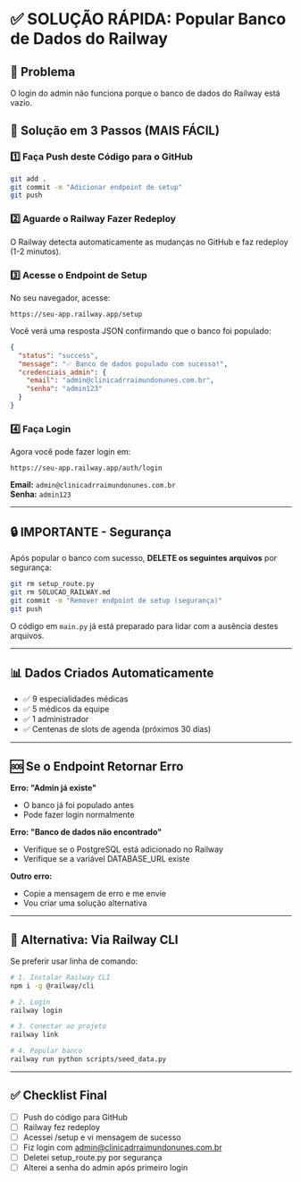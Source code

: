 # ✅ SOLUÇÃO RÁPIDA: Popular Banco de Dados do Railway

## 🎯 Problema
O login do admin não funciona porque o banco de dados do Railway está vazio.

## 🚀 Solução em 3 Passos (MAIS FÁCIL)

### 1️⃣ Faça Push deste Código para o GitHub
```bash
git add .
git commit -m "Adicionar endpoint de setup"
git push
```

### 2️⃣ Aguarde o Railway Fazer Redeploy
O Railway detecta automaticamente as mudanças no GitHub e faz redeploy (1-2 minutos).

### 3️⃣ Acesse o Endpoint de Setup
No seu navegador, acesse:
```
https://seu-app.railway.app/setup
```

Você verá uma resposta JSON confirmando que o banco foi populado:
```json
{
  "status": "success",
  "message": "✅ Banco de dados populado com sucesso!",
  "credenciais_admin": {
    "email": "admin@clinicadrraimundonunes.com.br",
    "senha": "admin123"
  }
}
```

### 4️⃣ Faça Login
Agora você pode fazer login em:
```
https://seu-app.railway.app/auth/login
```

**Email:** `admin@clinicadrraimundonunes.com.br`  
**Senha:** `admin123`

---

## 🔒 IMPORTANTE - Segurança

Após popular o banco com sucesso, **DELETE os seguintes arquivos** por segurança:

```bash
git rm setup_route.py
git rm SOLUCAO_RAILWAY.md
git commit -m "Remover endpoint de setup (segurança)"
git push
```

O código em `main.py` já está preparado para lidar com a ausência destes arquivos.

---

## 📊 Dados Criados Automaticamente

- ✅ 9 especialidades médicas
- ✅ 5 médicos da equipe
- ✅ 1 administrador
- ✅ Centenas de slots de agenda (próximos 30 dias)

---

## 🆘 Se o Endpoint Retornar Erro

**Erro: "Admin já existe"**
- O banco já foi populado antes
- Pode fazer login normalmente

**Erro: "Banco de dados não encontrado"**
- Verifique se o PostgreSQL está adicionado no Railway
- Verifique se a variável DATABASE_URL existe

**Outro erro:**
- Copie a mensagem de erro e me envie
- Vou criar uma solução alternativa

---

## 🔄 Alternativa: Via Railway CLI

Se preferir usar linha de comando:

```bash
# 1. Instalar Railway CLI
npm i -g @railway/cli

# 2. Login
railway login

# 3. Conectar ao projeto
railway link

# 4. Popular banco
railway run python scripts/seed_data.py
```

---

## ✅ Checklist Final

- [ ] Push do código para GitHub
- [ ] Railway fez redeploy
- [ ] Acessei /setup e vi mensagem de sucesso
- [ ] Fiz login com admin@clinicadrraimundonunes.com.br
- [ ] Deletei setup_route.py por segurança
- [ ] Alterei a senha do admin após primeiro login
